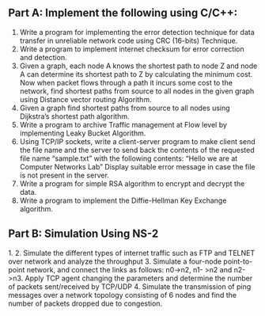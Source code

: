 <h2>Part A: Implement the following using C/C++:</h2>

1. Write a program for implementing the error detection technique for data transfer in unreliable network code using CRC (16-bits) Technique.
2. Write a program to implement internet checksum for error correction and detection.
3. Given a graph, each node A knows the shortest path to node Z and node A can determine its shortest path to Z by calculating the minimum cost. Now when packet flows through a path it incurs some cost to the network, find shortest paths from source to all nodes in the
given graph using Distance vector routing Algorithm.
4. Given a graph find shortest paths from source to all nodes using Dijkstra’s shortest path
algorithm.
5. Write a program to archive Traffic management at Flow level by implementing Leaky
Bucket Algorithm.
6. Using TCP/IP sockets, write a client-server program to make client send the file name and
the server to send back the contents of the requested file name “sample.txt” with the following contents: “Hello we are at Computer Networks Lab” Display suitable error message in case the file is not present in the server.
7. Write a program for simple RSA algorithm to encrypt and decrypt the data.
8. Write a program to implement the Diffie-Hellman Key Exchange algorithm.

<h2>Part B: Simulation Using NS-2</h2>
1. 
2. Simulate the different types of internet traffic such as FTP and TELNET over network and analyze the throughput
3. Simulate a four-node point-to-point network, and connect the links as follows: n0->n2, n1- >n2 and n2->n3. Apply TCP agent changing the parameters and determine the number of packets sent/received by TCP/UDP
4. Simulate the transmission of ping messages over a network topology consisting of 6 nodes and find the number of packets dropped due to congestion.
